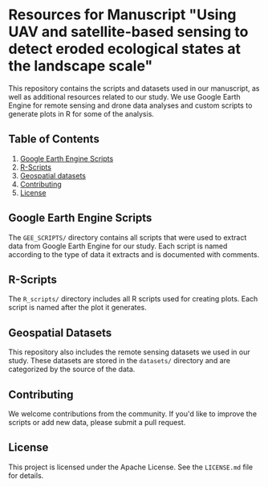 # Resources for Manuscript "Using UAV and satellite-based sensing to detect eroded ecological states at the landscape scale"

This repository contains the scripts and datasets used in our manuscript, as well as additional resources related to our study. We use Google Earth Engine for remote sensing and drone data analyses and custom scripts to generate plots in R for some of the analysis.

## Table of Contents

1. [Google Earth Engine Scripts](#google-earth-engine-scripts)
2. [R-Scripts](#r-scripts)
3. [Geospatial datasets](#geospatial-datasets)
4. [Contributing](#contributing)
5. [License](#license)

## Google Earth Engine Scripts

The `GEE_SCRIPTS/` directory contains all scripts that were used to extract data from Google Earth Engine for our study. Each script is named according to the type of data it extracts and is documented with comments.

## R-Scripts

The `R_scripts/` directory includes all R scripts used for creating plots. Each script is named after the plot it generates.

## Geospatial Datasets

This repository also includes the remote sensing datasets we used in our study. These datasets are stored in the `datasets/` directory and are categorized by the source of the data.

## Contributing

We welcome contributions from the community. If you'd like to improve the scripts or add new data, please submit a pull request.

## License

This project is licensed under the Apache License. See the `LICENSE.md` file for details.

